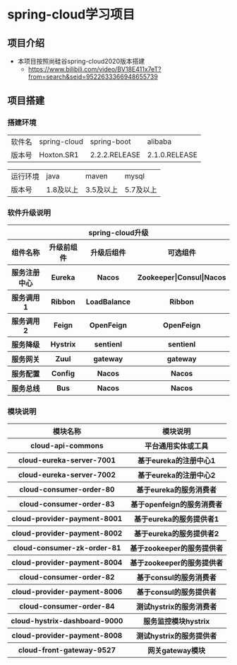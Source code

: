 # spring-cloud学习项目
## 项目介绍
- 本项目按照尚硅谷spring-cloud2020版本搭建
  - https://www.bilibili.com/video/BV18E411x7eT?from=search&seid=9522633366948655739

## 项目搭建

### 搭建环境

<table>
    <tr>
        <td>软件名</td>
        <td>spring-cloud</td>
        <td>spring-boot</td>
        <td>alibaba</td>
    </tr>
    <tr>
        <td>版本号</td>
        <td>Hoxton.SR1</td>
        <td>2.2.2.RELEASE</td>
        <td>2.1.0.RELEASE</td>
    </tr>
</table>

<table>
    <tr>
        <td>运行环境</td>
        <td>java</td>
        <td>maven</td>
        <td>mysql</td>
    </tr>
    <tr>
        <td>版本号</td>
        <td>1.8及以上</td>
        <td>3.5及以上</td>
        <td>5.7及以上</td>
    </tr>
</table>

### 软件升级说明

<table>
    <tr>
        <th colspan="4">spring-cloud升级</th>
    </tr>
    <tr>
        <th>组件名称</th>
        <th>升级前组件</th>
        <th>升级后组件</th>
        <th>可选组件</th>
    </tr>
    <tr>
        <th>服务注册中心</th>
        <th>Eureka</th>
        <th>Nacos</th>
        <th>Zookeeper|Consul|Nacos</th>
    </tr>
    <tr>
        <th>服务调用1</th>
        <th>Ribbon</th>
        <th>LoadBalance</th>
        <th>Ribbon</th>
    </tr>
    <tr>
        <th>服务调用2</th>
        <th>Feign</th>
        <th>OpenFeign</th>
        <th>OpenFeign</th>
    </tr>
    <tr>
        <th>服务降级</th>
        <th>Hystrix</th>
        <th>sentienl</th>
        <th>sentienl</th>
    </tr>
    <tr>
        <th>服务网关</th>
        <th>Zuul</th>
        <th>gateway</th>
        <th>gateway</th>
    </tr>
    <tr>
        <th>服务配置</th>
        <th>Config</th>
        <th>Nacos</th>
        <th>Nacos</th>
    </tr>
    <tr>
        <th>服务总线</th>
        <th>Bus</th>
        <th>Nacos</th>
        <th>Nacos</th>
    </tr>
</table>

### 模块说明

<table>
    <tr>
        <th>模块名称</th>
        <th>模块说明</th>
    </tr>
    <tr>
        <th>cloud-api-commons</th>
        <th>平台通用实体或工具</th>
    </tr>
    <tr>
        <th>cloud-eureka-server-7001</th>
        <th>基于eureka的注册中心1</th>
    </tr>
    <tr>
        <th>cloud-eureka-server-7002</th>
        <th>基于eureka的注册中心2</th>
    </tr>
    <tr>
        <th>cloud-consumer-order-80</th>
        <th>基于eureka的服务消费者</th>
    </tr>
    <tr>
        <th>cloud-consumer-order-83</th>
        <th>基于openfeign的服务消费者</th>
    </tr>
    <tr>
        <th>cloud-provider-payment-8001</th>
        <th>基于eureka的服务提供者1</th>
    </tr>
    <tr>
        <th>cloud-provider-payment-8002</th>
        <th>基于eureka的服务提供者2</th>
    </tr>
    <tr>
        <th>cloud-consumer-zk-order-81</th>
        <th>基于zookeeper的服务提供者</th>
    </tr>
    <tr>
        <th>cloud-provider-payment-8004</th>
        <th>基于zookeeper的服务提供者</th>
    </tr>
    <tr>
        <th>cloud-consumer-order-82</th>
        <th>基于consul的服务消费者</th>
    </tr>
    <tr>
        <th>cloud-provider-payment-8006</th>
        <th>基于consul的服务提供者</th>
    </tr>
    <tr>
        <th>cloud-consumer-order-84</th>
        <th>测试hystrix的服务消费者</th>
    </tr>
    <tr>
        <th>cloud-hystrix-dashboard-9000</th>
        <th>服务监控模块hystrix</th>
    </tr>
    <tr>
        <th>cloud-provider-payment-8008</th>
        <th>测试hystrix的服务提供者</th>
    </tr>
    <tr>
        <th>cloud-front-gateway-9527</th>
        <th>网关gateway模块</th>
    </tr>
</table>